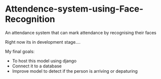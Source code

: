 # Attendence-system-using-Face-Recognition
An attendance system that can mark attendance by recognising their faces

Right now its in development stage....

My final goals:
  
  * To host this model using django
  * Connect it to a database
  * Improve model to detect if the person is arriving or depaturing
  
